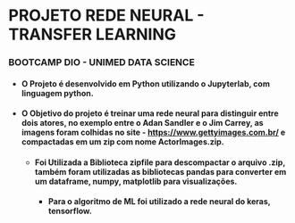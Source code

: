 # PROJETO REDE NEURAL - TRANSFER LEARNING

### BOOTCAMP DIO - UNIMED DATA SCIENCE

- #### O Projeto é desenvolvido em Python utilizando o Jupyterlab, com linguagem python.

- #### O Objetivo do projeto é treinar uma rede neural para distinguir entre dois atores, no exemplo entre o Adan Sandler e o Jim Carrey, as imagens foram colhidas no site - https://www.gettyimages.com.br/ e compactadas em um zip com nome ActorImages.zip.

  - #### Foi Utilizada a Biblioteca zipfile para descompactar o arquivo .zip, também foram utilizadas as bibliotecas pandas para converter em um dataframe, numpy, matplotlib para visualizações.

    - #### Para o algoritmo de ML foi utilizado a rede neural do keras, tensorflow.

      